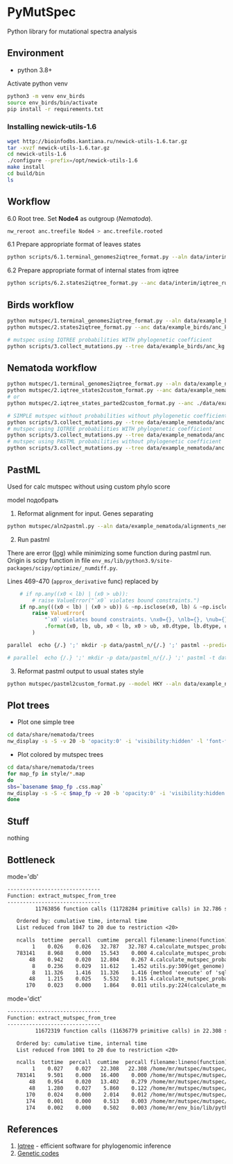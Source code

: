 # PyMutSpec

Python library for mutational spectra analysis

<!-- Calculate mutational spectra using ancestral states from phylogenetic tree -->

## Environment

- python 3.8+

Activate python venv

```bash
python3 -m venv env_birds
source env_birds/bin/activate
pip install -r requirements.txt
```

### Installing newick-utils-1.6

```bash
wget http://bioinfodbs.kantiana.ru/newick-utils-1.6.tar.gz
tar -xvzf newick-utils-1.6.tar.gz
cd newick-utils-1.6
./configure --prefix=/opt/newick-utils-1.6
make install
cd build/bin
ls
```

## Workflow

6.0 Root tree. Set **Node4** as outgroup (*Nematoda*).

```bash
nw_reroot anc.treefile Node4 > anc.treefile.rooted
```

6.1 Prepare appropriate format of leaves states

```bash
python scripts/6.1.terminal_genomes2iqtree_format.py --aln data/interim/alignments_birds_clean_clean --scheme data/interim/scheme_birds_genes.nex --out data/interim/leaves_birds_states.tsv
```

6.2 Prepare appropriate format of internal states from iqtree

```bash
python scripts/6.2.states2iqtree_format.py --anc data/interim/iqtree_runs/brun3/anc_kg/anc_kg.state --leaves data/interim/leaves_birds_states.tsv --out data/interim/anc_kg_states_birds.tsv
```

## Birds workflow

```bash
python mutspec/1.terminal_genomes2iqtree_format.py --aln data/example_birds/aln --scheme data/example_birds/scheme_birds_genes.nex --out data/example_birds/leaves_birds_states.tsv
python mutspec/2.states2iqtree_format.py --anc data/example_birds/anc_kg.state --leaves data/example_birds/leaves_birds_states.tsv --out data/example_birds/genes_states.tsv

# mutspec using IQTREE probabilities WITH phylogenetic coefficient
python scripts/3.collect_mutations.py --tree data/example_birds/anc_kg.treefile --states data/example_birds/genes_states.tsv --states data/example_birds/leaves_birds_states.tsv --outdir data/processed/birds/21-11-22 --gencode 2 --syn --syn4f --proba --phylocoef
```

## Nematoda workflow

```bash
python mutspec/1.terminal_genomes2iqtree_format.py --aln data/example_nematoda/alignments_nematoda_clean --out data/example_nematoda/leaves_states_nematoda.tsv
python mutspec/2.iqtree_states2custom_format.py --anc data/example_nematoda/anc_kg.state --leaves data/example_nematoda/leaves_states_nematoda.tsv --out data/example_nematoda/genes_states.tsv
# or
python mutspec/2.iqtree_states_parted2custom_format.py --anc ./data/example_nematoda/nematoda_anc_HKY_part/anc_HKY_part.state --scheme ./data/example_nematoda/scheme_devilworm.nex --leaves ./data/example_nematoda/leaves_states_nematoda.tsv --out data/example_nematoda/nematoda_anc_HKY_part/genes_states.tsv

# SIMPLE mutspec without probabilities without phylogenetic coefficient
python scripts/3.collect_mutations.py --tree data/example_nematoda/anc.treefile.rooted --states data/example_nematoda/nematoda_anc_HKY_part/genes_states.tsv --states data/example_nematoda/leaves_states_nematoda.tsv --gencode 5 --syn --syn4f --outdir data/processed/nematoda/dif_approaches/simple
# mutspec using IQTREE probabilities WITH phylogenetic coefficient
python scripts/3.collect_mutations.py --tree data/example_nematoda/anc.treefile.rooted --states data/example_nematoda/nematoda_anc_HKY_part/genes_states.tsv --states data/example_nematoda/leaves_states_nematoda.tsv --gencode 5 --syn --syn4f --outdir data/processed/nematoda/dif_approaches/iqtree --proba --phylocoef
# mutspec using PASTML probabilities without phylogenetic coefficient
python scripts/3.collect_mutations.py --tree data/example_nematoda/anc.treefile.rooted --states data/example_nematoda/genes_states.pastml_HKY.tsv --gencode 5 --syn --syn4f --outdir data/processed/nematoda/dif_approaches/pastml --proba --no-phylocoef
```

## PastML

Used for calc mutspec without using custom phylo score

model подобрать

1. Reformat alignment for input. Genes separating

```bash
python mutspec/aln2pastml.py --aln data/example_nematoda/alignments_nematoda_clean --scheme data/example_nematoda/scheme_devilworm.nex --outdir data/example_nematoda/leaves
```

2. Run pastml

There are error ([log](./logs/pastml.log)) while minimizing some function during pastml run. Origin is scipy function in 
file `env_ms/lib/python3.9/site-packages/scipy/optimize/_numdiff.py`.

Lines 469-470 (`approx_derivative` func) replaced by

```python
    # if np.any((x0 < lb) | (x0 > ub)):
        # raise ValueError("`x0` violates bound constraints.")
    if np.any(((x0 < lb) | (x0 > ub)) & ~np.isclose(x0, lb) & ~np.isclose(x0, ub)):
        raise ValueError(
            "`x0` violates bound constraints. \nx0={}, \nlb={}, \nub={}, \n(x0 < lb)={}, \n(x0 > ub)={}, \nx0 type={}, \nlb type={}, \nub type={},"
            .format(x0, lb, ub, x0 < lb, x0 > ub, x0.dtype, lb.dtype, ub.dtype)
        )
```

```bash
parallel  echo {/.} ';' mkdir -p data/pastml_n/{/.} ';' pastml --prediction_method MPPA -m HKY -t data/example_nematoda/anc.treefile.rooted -d {} --work_dir data/pastml_n/{/.} --html data/pastml_n/{/.}/tree.html --threads 2 ::: data/example_nematoda/leaves/*

# parallel  echo {/.} ';' mkdir -p data/pastml_n/{/.} ';' pastml -t data/example_nematoda/anc.treefile.rooted -d {} --work_dir data/pastml_n/{/.} --html data/pastml_n/{/.}/tree.html --threads 8 ::: data/example_nematoda/leaves/ND4_pastml.tsv data/example_nematoda/leaves/CYTB_pastml.tsv data/example_nematoda/leaves/COX2_pastml.tsv
```

3. Reformat pastml output to usual states style

```bash
python mutspec/pastml2custom_format.py --model HKY --aln data/example_nematoda/alignments_nematoda_clean/ --outpath data/example_nematoda/genes_states.pastml_HKY.tsv data/example_nematoda/pastml_n_HKY/*
```


## Plot trees

- Plot one simple tree

```bash
cd data/share/nematoda/trees
nw_display -s -S -v 20 -b 'opacity:0' -i 'visibility:hidden' -l 'font-family:serif;font-style:italic;font-size:large' -d 'stroke-width:3' -w 1600 -R 30 ../anc.treefile.rooted > tree_base.svg
```

- Plot colored by mutspec trees

```bash
cd data/share/nematoda/trees
for map_fp in style/*.map
do 
sbs=`basename $map_fp .css.map`
nw_display -s -S -c $map_fp -v 20 -b 'opacity:0' -i 'visibility:hidden' -l 'font-family:serif;font-style:italic;font-size:large' -d 'stroke-width:2' -w 1600 ../anc.treefile.rooted > tree_${sbs}.svg
done
```

## Stuff

nothing

## Bottleneck

mode='db'

```txt
------------------------------
Function: extract_mutspec_from_tree
------------------------------
         11763856 function calls (11728284 primitive calls) in 32.786 seconds

   Ordered by: cumulative time, internal time
   List reduced from 1047 to 20 due to restriction <20>

   ncalls  tottime  percall  cumtime  percall filename:lineno(function)
        1    0.026    0.026   32.787   32.787 4.calculate_mutspec_proba.py:100(extract_mutspec_from_tree)
   783141    8.968    0.000   15.543    0.000 4.calculate_mutspec_proba.py:292(sample_context_fast)
       48    0.942    0.020   12.804    0.267 4.calculate_mutspec_proba.py:208(extract_mutations)
        8    0.236    0.029   11.612    1.452 utils.py:309(get_genome)
        8   11.326    1.416   11.326    1.416 {method 'execute' of 'sqlite3.Cursor' objects}
       48    1.215    0.025    5.532    0.115 4.calculate_mutspec_proba.py:264(collect_state_freqs)
      170    0.023    0.000    1.864    0.011 utils.py:224(calculate_mutspec)
```

mode='dict'

```txt
------------------------------
Function: extract_mutspec_from_tree
------------------------------
         11672319 function calls (11636779 primitive calls) in 22.308 seconds

   Ordered by: cumulative time, internal time
   List reduced from 1001 to 20 due to restriction <20>

   ncalls  tottime  percall  cumtime  percall filename:lineno(function)
        1    0.027    0.027   22.308   22.308 /home/mr/mutspec/mutspec/4.calculate_mutspec_proba.py:100(extract_mutspec_from_tree)
   783141    9.501    0.000   16.400    0.000 /home/mr/mutspec/mutspec/4.calculate_mutspec_proba.py:292(sample_context_fast)
       48    0.954    0.020   13.402    0.279 /home/mr/mutspec/mutspec/4.calculate_mutspec_proba.py:208(extract_mutations)
       48    1.280    0.027    5.860    0.122 /home/mr/mutspec/mutspec/4.calculate_mutspec_proba.py:264(collect_state_freqs)
      170    0.024    0.000    2.014    0.012 /home/mr/mutspec/mutspec/utils.py:224(calculate_mutspec)
      174    0.001    0.000    0.513    0.003 /home/mr/mutspec/mutspec/4.calculate_mutspec_proba.py:324(dump_table)
      174    0.002    0.000    0.502    0.003 /home/mr/env_bio/lib/python3.8/site-packages/pandas/core/generic.py:3388(to_csv)
```

## References

1. [Iqtree](http://www.iqtree.org/) - efficient software for phylogenomic inference
2. [Genetic codes](https://www.ncbi.nlm.nih.gov/Taxonomy/Utils/wprintgc.cgi?chapter=tgencodes#SG1)
